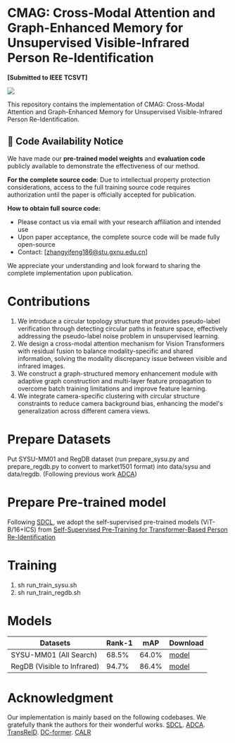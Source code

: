 # CMAG: Cross-Modal Attention and Graph-Enhanced Memory for Unsupervised Visible-Infrared Person Re-Identification

**[Submitted to IEEE TCSVT]**

![](https://raw.githubusercontent.com/your-username/CMAG/main/examples/pipeline.png)


This repository contains the implementation of CMAG: Cross-Modal Attention and Graph-Enhanced Memory for Unsupervised Visible-Infrared Person Re-Identification.

## 📢 Code Availability Notice

We have made our **pre-trained model weights** and **evaluation code** publicly available to demonstrate the effectiveness of our method. 

**For the complete source code**: Due to intellectual property protection considerations, access to the full training source code requires authorization until the paper is officially accepted for publication. 

**How to obtain full source code:**
- Please contact us via email with your research affiliation and intended use
- Upon paper acceptance, the complete source code will be made fully open-source
- Contact: [zhangyifeng186@stu.gxnu.edu.cn]

We appreciate your understanding and look forward to sharing the complete implementation upon publication.

# Contributions

1. We introduce a circular topology structure that provides pseudo-label verification through detecting circular paths in feature space, effectively addressing the pseudo-label noise problem in unsupervised learning.
2. We design a cross-modal attention mechanism for Vision Transformers with residual fusion to balance modality-specific and shared information, solving the modality discrepancy issue between visible and infrared images.
3. We construct a graph-structured memory enhancement module with adaptive graph construction and multi-layer feature propagation to overcome batch training limitations and improve feature learning.
4. We integrate camera-specific clustering with circular structure constraints to reduce camera background bias, enhancing the model's generalization across different camera views.

# Prepare Datasets

Put SYSU-MM01 and RegDB dataset (run prepare_sysu.py and prepare_regdb.py to convert to market1501 format) into data/sysu and data/regdb. (Following previous work [ADCA](https://github.com/yangbincv/ADCA))

# Prepare Pre-trained model

Following [SDCL](https://github.com/yangbincv/SDCL), we adopt the self-supervised pre-trained models (ViT-B/16+ICS) from [Self-Supervised Pre-Training for Transformer-Based Person Re-Identification](https://github.com/damo-cv/TransReID-SSL?tab=readme-ov-file)

# Training

1. sh run_train_sysu.sh
2. sh run_train_regdb.sh

# Models

| Datasets | Rank-1 | mAP | Download |
| --- | --- | --- | --- |
| SYSU-MM01 (All Search) | 68.5% | 64.0% | [model](your-link-here) |
| RegDB (Visible to Infrared) | 94.7% | 86.4% | [model](your-link-here) |

# Acknowledgment

Our implementation is mainly based on the following codebases. We gratefully thank the authors for their wonderful works.
[SDCL](https://github.com/yangbincv/SDCL). [ADCA](https://github.com/yangbincv/ADCA). [TransReID](https://github.com/damo-cv/TransReID-SSL?tab=readme-ov-file). [DC-former](https://github.com/ant-research/Diverse-and-Compact-Transformer). [CALR](https://github.com/leeBooMla/CALR)
